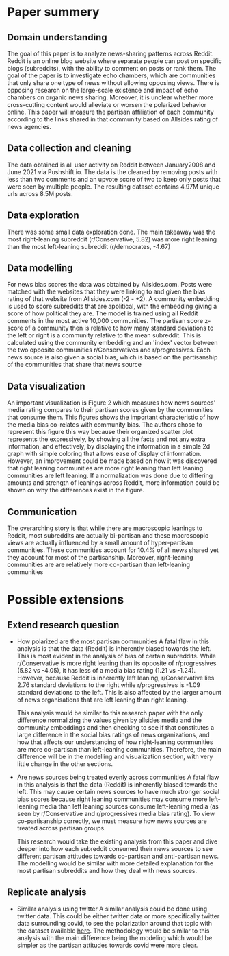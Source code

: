 # Paper summery
## Domain understanding
The goal of this paper is to analyze news-sharing patterns across Reddit. Reddit is an online blog website where separate people can post on specific blogs (subreddits), with the ability to comment on posts or rank them. The goal of the paper is to investigate echo chambers, which are communities that only share one type of news without allowing opposing views. There is opposing research on the large-scale existence and impact of echo chambers on organic news sharing. Moreover, it is unclear whether more cross-cutting content would alleviate or worsen the polarized behavior online. This paper will measure the partisan affiliation of each community according to the links shared in that community based on Allsides rating of news agencies.
## Data collection and cleaning
The data obtained is all user activity on Reddit between January2008 and June 2021 via Pushshift.io. The data is the cleaned by removing posts with less than two comments and an upvote score of two to keep only posts that were seen by multiple people. The resulting dataset contains 4.97M unique urls across 8.5M posts.
## Data exploration
There was some small data exploration done. The main takeaway was the most right-leaning subreddit (r/Conservative, 5.82) was more right leaning than the most left-leaning subreddit (r/democrates, -4.67)
## Data modelling
For news bias scores the data was obtained by Allsides.com. Posts were matched with the websites that they were linking to and given the bias rating of that website from Allsides.com (-2 - +2). A community embedding is used to score subreddits that are apolitical, with the embedding giving a score of how political they are. The model is trained using all Reddit comments in the most active 10,000 communities. The partisan score z-score of a community then is relative to how many standard deviations to the left or right is a community relative to the mean subreddit. This is calculated using the community embedding and an 'index' vector between the two opposite communities r/Conservatives and r/progressives. Each news source is also given a social bias, which is based on the partisanship of the communities that share that news source
## Data visualization
An important visualization is Figure 2 which measures how news sources' media rating compares to their partisan scores given by the communities that consume them. This figures shows the important characteristic of how the media bias co-relates with community bias. The authors chose to represent this figure this way because their organized scatter plot represents the expressively, by showing all the facts and not any extra information, and effectively, by displaying the information in a simple 2d graph with simple coloring that allows ease of display of information. However, an improvement could be made based on how it was discovered that right leaning communities are more right leaning than left leaning communities are left leaning. If a normalization was done due to differing amounts and strength of leanings across Reddit, more information could be shown on why the differences exist in the figure. 
## Communication
The overarching story is that while there are macroscopic leanings to Reddit, most subreddits are actually bi-partisan and these macroscopic views are actually influenced by a small amount of hyper-partisan communities. These communities account for 10.4% of all news shared yet they account for most of the partisanship. Moreover, right-leaning communities are are relatively more co-partisan than left-leaning communities
# Possible extensions
## Extend research question
- How polarized are the most partisan communities
	A fatal flaw in this analysis is that the data (Reddit) is inherently biased towards the left. This is most evident in the analysis of bias of certain subreddits. While r/Conservative is more right leaning than its opposite of r/progressives (5.82 vs -4.05), it has less of a media bias rating (1.21 vs -1.24). However, because Reddit is inherently left leaning, r/Conservative lies 2.76 standard deviations to the right while r/progressives is -1.09 standard deviations to the left. This is also affected by the larger amount of news organisations that are left leaning than right leaning. 

	This analysis would be similar to this research paper with the only difference normalizing the values given by allsides media and the community embeddings and then checking to see if that constitutes a large difference in the social bias ratings of news organizations, and how that affects our understanding of how right-leaning communities are more co-partisan than left-leaning communities. Therefore, the main difference will be in the modelling and visualization section, with very little change in the other sections.

- Are news sources being treated evenly across communities
	A fatal flaw in this analysis is that the data (Reddit) is inherently biased towards the left. This may cause certain news sources to have much stronger social bias scores because right leaning communities may consume more left-leaning media than left leaning sources consume left-leaning media (as seen by r/Conservative and r/progressives media bias rating). To view co-partisanship correctly, we must measure how news sources are treated across partisan groups. 
	
	This research would take the existing analysis from this paper and dive deeper into how each subreddit consumed their news sources to see different partisan attitudes towards co-partisan and anti-partisan news. The modelling would be similar with more detailed explanation for the most partisan subreddits and how they deal with news sources.
## Replicate analysis
- Similar analysis using twitter
	A similar analysis could be done using twitter data. This could be either twitter data or more specifically twitter data surrounding covid, to see the polarization around that topic
	with the dataset available [here](https://zenodo.org/records/3738018). The methodology would be similar to this analysis with the main difference being the modeling which would be simpler as the partisan attitudes towards covid were more clear.